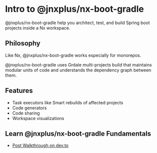 # Intro to @jnxplus/nx-boot-gradle

@jnxplus/nx-boot-gradle help you architect, test, and build Spring boot projects inside a Nx workspace.

## Philosophy

Like Nx, @jnxplus/nx-boot-gradle works especially for monorepos.

@jnxplus/nx-boot-gradle uses Grdale multi-projects build that maintains modular units of code and understands the dependency graph between them.

## Features

- Task executors like Smart rebuilds of affected projects
- Code generators
- Code sharing
- Workspace visualizations

## Learn @jnxplus/nx-boot-gradle Fundamentals

- [Post Walkthrough on dev.to](https://dev.to/gridou/how-to-add-spring-boot-and-gradle-multi-project-builds-capabilities-to-your-nx-workspace-53cd)
